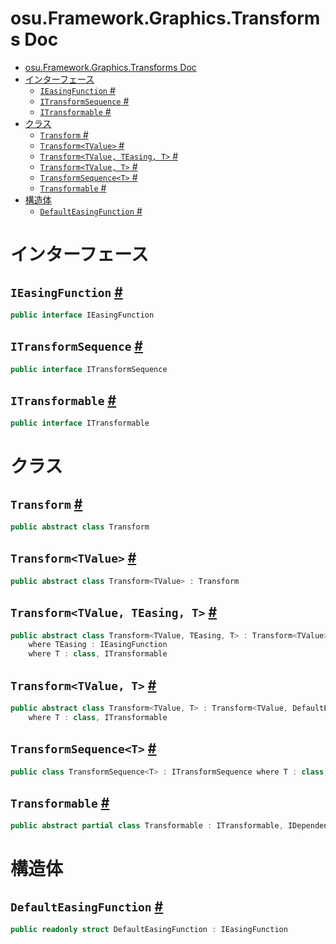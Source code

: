 # osu.Framework.Graphics.Transforms Doc
- [osu.Framework.Graphics.Transforms Doc](#osuframeworkgraphicstransforms-doc)
- [インターフェース](#インターフェース)
  - [`IEasingFunction` #](#ieasingfunction-)
  - [`ITransformSequence` #](#itransformsequence-)
  - [`ITransformable` #](#itransformable-)
- [クラス](#クラス)
  - [`Transform` #](#transform-)
  - [`Transform<TValue>` #](#transformtvalue-)
  - [`Transform<TValue, TEasing, T>` #](#transformtvalue-teasing-t-)
  - [`Transform<TValue, T>` #](#transformtvalue-t-)
  - [`TransformSequence<T>` #](#transformsequencet-)
  - [`Transformable` #](#transformable-)
- [構造体](#構造体)
  - [`DefaultEasingFunction` #](#defaulteasingfunction-)

# インターフェース
## `IEasingFunction` [#](https://github.com/ppy/osu-framework/blob/master/osu.Framework/Graphics/Transforms/IEasingFunction.cs#L9)
```csharp
public interface IEasingFunction
```

## `ITransformSequence` [#](https://github.com/ppy/osu-framework/blob/master/osu.Framework/Graphics/Transforms/ITransformSequence.cs#L6)
```csharp
public interface ITransformSequence
```

## `ITransformable` [#](https://github.com/ppy/osu-framework/blob/master/osu.Framework/Graphics/Transforms/ITransformable.cs#L10)
```csharp
public interface ITransformable
```

# クラス
## `Transform` [#](https://github.com/ppy/osu-framework/blob/master/osu.Framework/Graphics/Transforms/Transform.cs#L11)
```csharp
public abstract class Transform
```

## `Transform<TValue>` [#](https://github.com/ppy/osu-framework/blob/master/osu.Framework/Graphics/Transforms/Transform.cs#L93)
```csharp
public abstract class Transform<TValue> : Transform
```

## `Transform<TValue, TEasing, T>` [#](https://github.com/ppy/osu-framework/blob/master/osu.Framework/Graphics/Transforms/Transform.cs#L99)
```csharp
public abstract class Transform<TValue, TEasing, T> : Transform<TValue>
    where TEasing : IEasingFunction
    where T : class, ITransformable
```

## `Transform<TValue, T>` [#](https://github.com/ppy/osu-framework/blob/master/osu.Framework/Graphics/Transforms/Transform.cs#L124)
```csharp
public abstract class Transform<TValue, T> : Transform<TValue, DefaultEasingFunction, T>
    where T : class, ITransformable
```

## `TransformSequence<T>` [#](https://github.com/ppy/osu-framework/blob/master/osu.Framework/Graphics/Transforms/TransformSequence.cs#L20)
```csharp
public class TransformSequence<T> : ITransformSequence where T : class, ITransformable
```

## `Transformable` [#](https://github.com/ppy/osu-framework/blob/master/osu.Framework/Graphics/Transforms/Transformable.cs#L20)
```csharp
public abstract partial class Transformable : ITransformable, IDependencyInjectionCandidate
```




# 構造体
## `DefaultEasingFunction` [#](https://github.com/ppy/osu-framework/blob/master/osu.Framework/Graphics/Transforms/DefaultEasingFunction.cs#L11)
```csharp
public readonly struct DefaultEasingFunction : IEasingFunction
```